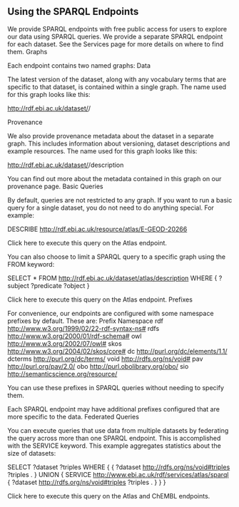 ## Using the SPARQL Endpoints

We provide SPARQL endpoints with free public access for users to explore our data using SPARQL queries. We provide a separate SPARQL endpoint for each dataset. See the Services page for more details on where to find them.
Graphs

Each endpoint contains two named graphs:
Data

The latest version of the dataset, along with any vocabulary terms that are specific to that dataset, is contained within a single graph. The name used for this graph looks like this:

http://rdf.ebi.ac.uk/dataset/<dataset>/<version>

Provenance

We also provide provenance metadata about the dataset in a separate graph. This includes information about versioning, dataset descriptions and example resources. The name used for this graph looks like this:

http://rdf.ebi.ac.uk/dataset/<dataset>/description


You can find out more about the metadata contained in this graph on our provenance page.
Basic Queries

By default, queries are not restricted to any graph. If you want to run a basic query for a single dataset, you do not need to do anything special. For example:

DESCRIBE <http://rdf.ebi.ac.uk/resource/atlas/E-GEOD-20266>


Click here to execute this query on the Atlas endpoint.

You can also choose to limit a SPARQL query to a specific graph using the FROM keyword:

SELECT *
FROM <http://rdf.ebi.ac.uk/dataset/atlas/description>
WHERE {
    ?subject ?predicate ?object
}


Click here to execute this query on the Atlas endpoint.
Prefixes

For convenience, our endpoints are configured with some namespace prefixes by default. These are:
Prefix 	Namespace
rdf 	http://www.w3.org/1999/02/22-rdf-syntax-ns#
rdfs 	http://www.w3.org/2000/01/rdf-schema#
owl 	http://www.w3.org/2002/07/owl#
skos 	http://www.w3.org/2004/02/skos/core#
dc 	http://purl.org/dc/elements/1.1/
dcterms 	http://purl.org/dc/terms/
void 	http://rdfs.org/ns/void#
pav 	http://purl.org/pav/2.0/
obo 	http://purl.obolibrary.org/obo/
sio 	http://semanticscience.org/resource/

You can use these prefixes in SPARQL queries without needing to specify them.

Each SPARQL endpoint may have additional prefixes configured that are more specific to the data.
Federated Queries

You can execute queries that use data from multiple datasets by federating the query across more than one SPARQL endpoint. This is accomplished with the SERVICE keyword. This example aggregates statistics about the size of datasets:

SELECT ?dataset ?triples
WHERE {
    {
        ?dataset <http://rdfs.org/ns/void#triples> ?triples .
    }
    UNION {
            SERVICE <http://www.ebi.ac.uk/rdf/services/atlas/sparql> {
            ?dataset <http://rdfs.org/ns/void#triples> ?triples .
        }
    }
}


Click here to execute this query on the Atlas and ChEMBL endpoints.
